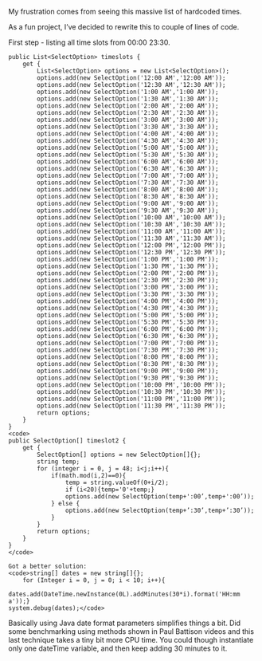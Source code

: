 My frustration comes from seeing this massive list of hardcoded times.

As a fun project, I’ve decided to rewrite this to couple of lines of code.

First step - listing all time slots from 00:00 23:30.

    public List<SelectOption> timeslots {
        get {
            List<SelectOption> options = new List<SelectOption>();
            options.add(new SelectOption('12:00 AM','12:00 AM'));
            options.add(new SelectOption('12:30 AM','12:30 AM'));
            options.add(new SelectOption('1:00 AM','1:00 AM'));
            options.add(new SelectOption('1:30 AM','1:30 AM'));
            options.add(new SelectOption('2:00 AM','2:00 AM'));
            options.add(new SelectOption('2:30 AM','2:30 AM'));
            options.add(new SelectOption('3:00 AM','3:00 AM'));
            options.add(new SelectOption('3:30 AM','3:30 AM'));
            options.add(new SelectOption('4:00 AM','4:00 AM'));
            options.add(new SelectOption('4:30 AM','4:30 AM'));
            options.add(new SelectOption('5:00 AM','5:00 AM'));
            options.add(new SelectOption('5:30 AM','5:30 AM'));
            options.add(new SelectOption('6:00 AM','6:00 AM'));
            options.add(new SelectOption('6:30 AM','6:30 AM'));
            options.add(new SelectOption('7:00 AM','7:00 AM'));
            options.add(new SelectOption('7:30 AM','7:30 AM'));
            options.add(new SelectOption('8:00 AM','8:00 AM'));
            options.add(new SelectOption('8:30 AM','8:30 AM'));
            options.add(new SelectOption('9:00 AM','9:00 AM'));
            options.add(new SelectOption('9:30 AM','9:30 AM'));
            options.add(new SelectOption('10:00 AM','10:00 AM'));
            options.add(new SelectOption('10:30 AM','10:30 AM'));
            options.add(new SelectOption('11:00 AM','11:00 AM'));
            options.add(new SelectOption('11:30 AM','11:30 AM'));
            options.add(new SelectOption('12:00 PM','12:00 PM'));
            options.add(new SelectOption('12:30 PM','12:30 PM'));
            options.add(new SelectOption('1:00 PM','1:00 PM'));
            options.add(new SelectOption('1:30 PM','1:30 PM'));
            options.add(new SelectOption('2:00 PM','2:00 PM'));
            options.add(new SelectOption('2:30 PM','2:30 PM'));
            options.add(new SelectOption('3:00 PM','3:00 PM'));
            options.add(new SelectOption('3:30 PM','3:30 PM'));
            options.add(new SelectOption('4:00 PM','4:00 PM'));
            options.add(new SelectOption('4:30 PM','4:30 PM'));
            options.add(new SelectOption('5:00 PM','5:00 PM'));
            options.add(new SelectOption('5:30 PM','5:30 PM'));
            options.add(new SelectOption('6:00 PM','6:00 PM'));
            options.add(new SelectOption('6:30 PM','6:30 PM'));
            options.add(new SelectOption('7:00 PM','7:00 PM'));
            options.add(new SelectOption('7:30 PM','7:30 PM'));
            options.add(new SelectOption('8:00 PM','8:00 PM'));
            options.add(new SelectOption('8:30 PM','8:30 PM'));
            options.add(new SelectOption('9:00 PM','9:00 PM'));
            options.add(new SelectOption('9:30 PM','9:30 PM'));
            options.add(new SelectOption('10:00 PM','10:00 PM'));
            options.add(new SelectOption('10:30 PM','10:30 PM'));
            options.add(new SelectOption('11:00 PM','11:00 PM'));
            options.add(new SelectOption('11:30 PM','11:30 PM'));
            return options;
        }
    }
    <code>
    public SelectOption[] timeslot2 {
        get {
            SelectOption[] options = new SelectOption[]{};
            string temp;
            for (integer i = 0, j = 48; i<j;i++){
                if(math.mod(i,2)==0){
                    temp = string.valueOf(0+i/2);
                    if (i<20){temp='0'+temp;}
                    options.add(new SelectOption(temp+':00’,temp+':00’));
                } else {
                    options.add(new SelectOption(temp+’:30’,temp+’:30’));
                }   
            }
            return options;
        }
    }
    </code>
    
    Got a better solution:
    <code>string[] dates = new string[]{};
        for (Integer i = 0, j = 0; i < 10; i++){
            dates.add(DateTime.newInstance(0L).addMinutes(30*i).format('HH:mm a'));}
    system.debug(dates);</code>

Basically using Java date format parameters simplifies things a bit. Did some benchmarking using methods shown in Paul Battison videos and this last technique takes a tiny bit more CPU time. You could though instantiate only one dateTime variable, and then keep adding 30 minutes to it.
